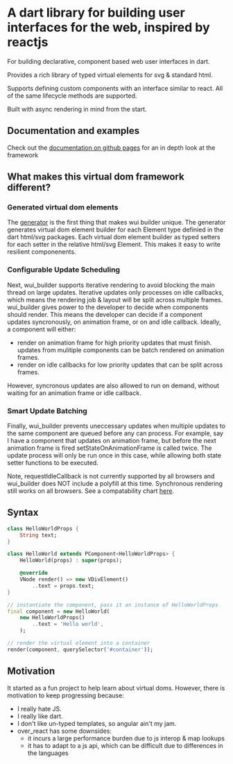 # A dart library for building user interfaces for the web, inspired by reactjs

For building declarative, component based web user interfaces in dart.

Provides a rich library of typed virtual elements for svg & standard html.

Supports defining custom components with an interface similar to react. All of the same lifecycle methods are supported.

Built with async rendering in mind from the start.

## Documentation and examples

Check out the [documentation on github pages][docs] for an in depth look at the framework

## What makes this virtual dom framework different?

### Generated virtual dom elements

The [generator](generator/) is the first thing that makes wui builder unique.
The generator generates virtual dom element builder for each Element type definied
in the dart html/svg packages. Each virtual dom element builder as typed setters for each
setter in the relative html/svg Element. This makes it easy to write resilient componenents.

### Configurable Update Scheduling

Next, wui_builder supports iterative rendering to avoid blocking the main thread on large updates.
Iterative updates only processes on idle callbacks, which means the rendering job & layout will be split
across multiple frames. wui_builder gives power to the developer to decide when components should render. This means the developer can decide if a component updates syncronously, on animation frame, or on and idle callback. Ideally, a component will either:

- render on animation frame for high priority updates that must finish. updates from mulitiple components can be batch rendered on animation frames.
- render on idle callbacks for low priority updates that can be split across frames.

However, syncronous updates are also allowed to run on demand, without waiting for an animation frame or idle callback.

### Smart Update Batching

Finally, wui_builder prevents uneccessary updates when multiple updates to the same component are queued before any can process. For example, say I have a component that updates on animation frame, but before the next animation frame is fired setStateOnAnimationFrame is called twice. The update process will only be run once in this case, while allowing both state setter functions to be executed.

Note, requestIdleCallback is not currently supported by all browsers and wui_builder does NOT include a polyfill at this time. Synchronous rendering still works on all browsers. See a compatability chart [here][compatability].

## Syntax

```dart
class HelloWorldProps {
    String text;
}

class HelloWorld extends PComponent<HelloWorldProps> {
    HelloWorld(props) : super(props);

    @override
    VNode render() => new VDivElement()
        ..text = props.text;
}

// instantiate the component, pass it an instance of HelloWorldProps
final component = new HelloWorld(
    new HelloWorldProps()
        ..text = 'Hello world',
    );

// render the virtual element into a container
render(component, querySelector('#container'));
```

## Motivation

It started as a fun project to help learn about virtual doms.
However, there is motivation to keep progressing because:
- I really hate JS.
- I really like dart.
- I don't like un-typed templates, so angular ain't my jam.
- over_react has some downsides:
  - it incurs a large performance burden due to js interop & map lookups
  - it has to adapt to a js api, which can be difficult due to differences in the languages

[docs]: https://davidmarne.github.io

[compatability]: https://developer.mozilla.org/en-US/docs/Web/API/Window/requestIdleCallback
